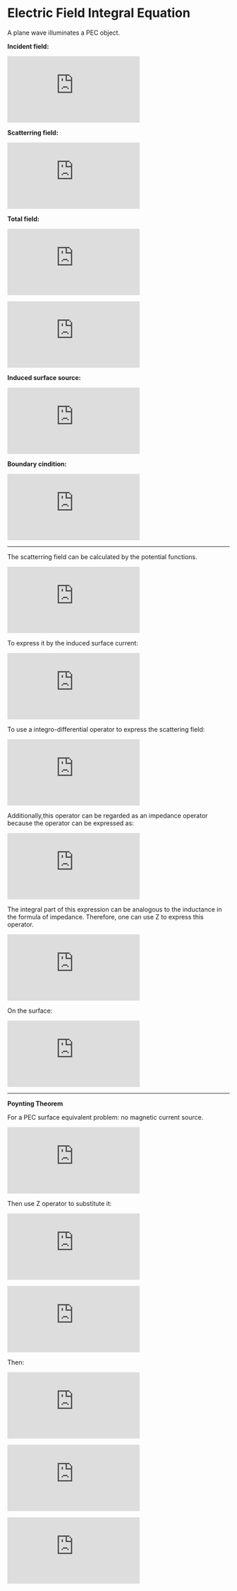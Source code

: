# Electric Field  Integral Equation

A plane wave illuminates a PEC object.

**Incident field:**

![EH-Incident](http://latex.codecogs.com/png.latex?%5Cdpi%7B120%7D%20%5Clarge%20%5Cleft%20%28%20%5Cmathbf%7BE%7D%5Ei%2C%20%5Cmathbf%7BH%7D%5Ei%20%5Cright%20%29)

**Scatterring field:**

![EH-Scatterred](http://latex.codecogs.com/png.latex?%5Cdpi%7B120%7D%20%5Clarge%20%5Cleft%20%28%20%5Cmathbf%7BE%7D%5Es%2C%20%5Cmathbf%7BH%7D%5Es%20%5Cright%20%29)

**Total field:**

![EH-total-E](http://latex.codecogs.com/png.latex?%5Cdpi%7B120%7D%20%5Clarge%20%5Cmathbf%7BE%7D%3D%5Cmathbf%7BE%7D%5Ei&plus;%5Cmathbf%7BE%7D%5Es)

![EH-total-H](http://latex.codecogs.com/png.latex?%5Cdpi%7B120%7D%20%5Clarge%20%5Cmathbf%7BH%7D%3D%5Cmathbf%7BH%7D%5Ei&plus;%5Cmathbf%7BH%7D%5Es)

**Induced surface source:**

![Induced-Js](http://latex.codecogs.com/png.latex?%5Cdpi%7B120%7D%20%5Clarge%20%5Cmathbf%7BJ%7D%3D%5Chat%7B%5Cmathbf%7Bn%7D%7D%5Ctimes%5Cmathbf%7BH%7D)

**Boundary cindition:**

![BC-PEC-Surface](http://latex.codecogs.com/png.latex?%5Cdpi%7B120%7D%20%5Clarge%20%5Cleft%5B%20%5Cmathbf%7BE%7D%5Ei%5Cleft%20%28%20%5Cmathbf%7Br%7D%5Cright%20%29%20&plus;%20%5Cmathbf%7BE%7D%5Es%5Cleft%20%28%20%5Cmathbf%7Br%7D%20%5Cright%20%29%5Cright%20%5D_%7B%5Ctext%7Btan%7D%7D%20%3D%200%2C%20%5Cmathbf%7Br%7D%5Cin%20S)

---

The scatterring field can be calculated by the potential functions.

![Es-Equation1](http://latex.codecogs.com/png.latex?%5Cdpi%7B120%7D%20%5Cmathbf%7BE%7D%5Es%5Cleft%20%28%20%5Cmathbf%7Br%7D%20%5Cright%20%29%3D-j%5Comega%5Cmathbf%7BA%7D%5Cleft%20%28%20%5Cmathbf%7Br%7D%20%5Cright%20%29-%5Cnabla%5CPhi%5Cleft%20%28%20%5Cmathbf%7Br%7D%20%5Cright%20%29)

To express it by the induced surface current:

![Es-Equation2](http://latex.codecogs.com/png.latex?%5Cdpi%7B120%7D%20%5Cmathbf%7BE%7D%5Es%5Cleft%20%28%20%5Cmathbf%7Br%7D%20%5Cright%20%29%3D-%5Cfrac%7Bj%5Comega%5Cmu_0%7D%7B4%5Cpi%7D%5Cint_SG%5Cleft%20%28%20%5Cmathbf%7Br%7D%2C%20%5Cmathbf%7Br%7D%27%20%5Cright%20%29%5Cmathbf%7BJ%7D%5Cleft%20%28%20%5Cmathbf%7Br%7D%27%20%5Cright%20%29dS%27-%5Cfrac%7Bj%7D%7B4%5Cpi%5Cepsilon_0%5Comega%7D%5Cnabla%5Cint_S%20%5Cleft%5B%20%5Cnabla%27%5Ccdot%5Cmathbf%7BJ%7D%5Cleft%20%28%20%5Cmathbf%7Br%7D%27%20%5Cright%20%29%20%5Cright%5D%20G%5Cleft%20%28%20%5Cmathbf%7Br%7D%2C%20%5Cmathbf%7Br%7D%27%20%5Cright%20%29dS%27)

To use a integro-differential operator to express the scattering field:

![L-Operator](http://latex.codecogs.com/png.latex?%5Cdpi%7B120%7D%20%5Cmathcal%7BL%7D%5Cleft%5B%20%5Cmathbf%7BJ%7D%5Cleft%20%28%20%5Cmathbf%7Br%7D%20%5Cright%20%29%20%5Cright%5D%20%3D%20-%5Cmathbf%7BE%7D%5Es%5Cleft%20%28%20%5Cmathbf%7Br%7D%20%5Cright%20%29)

Additionally,this operator can be regarded as an impedance operator because the operator can be expressed as:

![L-Operator-Z1](http://latex.codecogs.com/png.latex?%5Cdpi%7B120%7D%20%5Cmathcal%7BL%7D%5Cleft%5B%5Cmathbf%7BJ%7D%5Cleft%28%5Cmathbf%7Br%7D%20%5Cright%20%29%20%5Cright%20%5D%3Dj%5Comega%5Cmu_0%5Ccdot%5Cfrac%7B1%7D%7B4%5Cpi%7D%5Cleft%5B%5Cint_S%5Cmathbf%7BJ%7D%5Cleft%28%5Cmathbf%7Br%7D%27%20%5Cright%20%29G%5Cleft%28%5Cmathbf%7Br%7D%2C%20%5Cmathbf%7Br%7D%27%20%5Cright%20%29dS%27%20&plus;%20%5Cfrac%7B1%7D%7Bk%5E2_0%7D%20%5Cnabla%5Cint_S%20G%5Cleft%28%5Cmathbf%7Br%7D%2C%20%5Cmathbf%7Br%7D%27%20%5Cright%20%29%20%5Cnabla%27%20%5Ccdot%20%5Cmathbf%7BJ%7D%5Cleft%28%5Cmathbf%7Br%7D%27%20%5Cright%20%29%20dS%27%5Cright%20%5D)

The integral part of this expression can be analogous to the inductance in the formula of impedance. Therefore, one can use Z to express this operator.

![L-Operator-Z2](http://latex.codecogs.com/png.latex?%5Cdpi%7B120%7D%20%5Cmathcal%7BL%7D%5Cleft%5B%5Cmathbf%7BJ%7D%5Cleft%28%5Cmathbf%7Br%7D%20%5Cright%20%29%20%5Cright%20%5D%3D%5Cmathbf%7BZ%7D%5Cleft%5B%5Cmathbf%7BJ%7D%5Cleft%28%5Cmathbf%7Br%7D%20%5Cright%20%29%20%5Cright%5D)

On the surface:

![BC-With-Operator](http://latex.codecogs.com/png.latex?%5Cdpi%7B120%7D%20%5Cleft%5B%20%5Cmathcal%7BL%7D%5Cleft%20%5B%20%5Cmathbf%7BJ%7D%5Cleft%20%28%20%5Cmathbf%7Br%7D%20%5Cright%20%29%20%5Cright%20%5D%20-%20%5Cmathbf%7BE%7D%5Ei%5Cleft%20%28%20%5Cmathbf%7Br%7D%20%5Cright%20%29%20%5Cright%20%5D_%7B%5Ctext%7Btan%7D%7D%20%3D%200%2C%20%5Cmathbf%7Br%7D%5Cin%20S)

---

**Poynting Theorem**

For a PEC surface equivalent problem: no magnetic current source.

![Poynting-1](http://latex.codecogs.com/png.latex?%5Cdpi%7B120%7D%20-%5Cfrac%7B1%7D%7B2%7D%5Cint_V%20%5Cmathbf%7BE%7D%5Ccdot%5Cmathbf%7BJ%7D_i%5E*%20dV%20%3D%20%5Cfrac%7B1%7D%7B2%7D%5Coint_S%5Cmathbf%7BE%7D%5Ctimes%5Cmathbf%7BH%7D%5E*%20dS%20&plus;j%5Cfrac%7B%5Comega%7D%7B2%7D%5Cint_V%5Cleft%28%20%5Cmu%5Cleft%20%7C%20%5Cmathbf%7BH%7D%20%5Cright%20%7C%5E2%20-%5Cepsilon%5Cleft%20%7C%20%5Cmathbf%7BE%7D%20%5Cright%20%7C%5E2%20%5Cright%20%29%20dV)

Then use Z operator to substitute it:

![Poynting-2](http://latex.codecogs.com/png.latex?%5Cdpi%7B120%7D%20%5Cmathbf%7BE%7D%20%3D%20-%5Cmathbf%7BZ%7D%5Cleft%28%5Cmathbf%7BJ%7D%20%5Cright%20%29)

![Poynting-3](http://latex.codecogs.com/png.latex?%5Cdpi%7B120%7D%20-%5Cfrac%7B1%7D%7B2%7D%5Cint_V%5Cmathbf%7BE%7D%5Ccdot%5Cmathbf%7BJ%7D%5E*%20dV%20%3D%20%5Cfrac%7B1%7D%7B2%7D%20%5Cleft%20%5Clangle%20%5Cmathbf%7BZ%7D%5Ccdot%5Cmathbf%7BJ%7D%2C%20%5Cmathbf%7BJ%7D%5E*%20%5Cright%20%5Crangle)

Then:

![Poynting-4](http://latex.codecogs.com/png.latex?%5Cdpi%7B120%7D%20%5Cfrac%7B1%7D%7B2%7D%20%5Cleft%20%5Clangle%20%5Cmathbf%7BZ%7D%5Ccdot%5Cmathbf%7BJ%7D%2C%20%5Cmathbf%7BJ%7D%5E*%20%5Cright%20%5Crangle%20%3D%20%5Cfrac%7B1%7D%7B2%7D%20%5Cleft%20%5Clangle%20%5Cmathbf%7BR%7D%5Ccdot%5Cmathbf%7BJ%7D%2C%20%5Cmathbf%7BJ%7D%5E*%20%5Cright%20%5Crangle%20&plus;%20j%5Cfrac%7B1%7D%7B2%7D%20%5Cleft%20%5Clangle%20%5Cmathbf%7BX%7D%5Ccdot%5Cmathbf%7BJ%7D%2C%20%5Cmathbf%7BJ%7D%5E*%20%5Cright%20%5Crangle)

![Poynting-4a](http://latex.codecogs.com/png.latex?%5Cdpi%7B120%7D%20%5Cfrac%7B1%7D%7B2%7D%20%5Cleft%20%5Clangle%20%5Cmathbf%7BR%7D%5Ccdot%5Cmathbf%7BJ%7D%2C%20%5Cmathbf%7BJ%7D%5E*%20%5Cright%20%5Crangle%20%3D%20%5Cfrac%7B1%7D%7B2%7D%5Coint_S%5Cleft%28%20%5Cmathbf%7BE%7D%5Ctimes%5Cmathbf%7BH%7D%5E*%20%5Cright%20%29dS)

![Poynting-4b](http://latex.codecogs.com/png.latex?%5Cdpi%7B120%7D%20%5Cfrac%7B1%7D%7B2%7D%20%5Cleft%20%5Clangle%20%5Cmathbf%7BX%7D%5Ccdot%5Cmathbf%7BJ%7D%2C%20%5Cmathbf%7BJ%7D%5E*%20%5Cright%20%5Crangle%20%3D%20%5Cfrac%7B%5Comega%7D%7B2%7D%5Cint_V%5Cleft%28%20%5Cmu%5Cleft%20%7C%20%5Cmathbf%7BH%7D%20%5Cright%20%7C%5E2%20-%20%5Cepsilon%5Cleft%20%7C%20%5Cmathbf%7BE%7D%20%5Cright%20%7C%5E2%20%5Cright%20%29dV)
